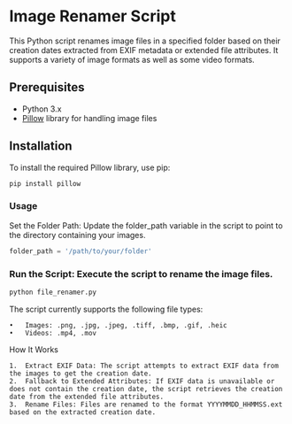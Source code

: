 # Image Renamer Script

This Python script renames image files in a specified folder based on their creation dates extracted from EXIF metadata
or extended file attributes. It supports a variety of image formats as well as some video formats.

## Prerequisites

- Python 3.x
- [Pillow](https://python-pillow.org/) library for handling image files

## Installation

To install the required Pillow library, use pip:

```bash
pip install pillow
```

### Usage

Set the Folder Path: Update the folder_path variable in the script to point to the directory containing your images.

```python
folder_path = '/path/to/your/folder'
```

### Run the Script: Execute the script to rename the image files.

```bash
python file_renamer.py
```

The script currently supports the following file types:

	•	Images: .png, .jpg, .jpeg, .tiff, .bmp, .gif, .heic
	•	Videos: .mp4, .mov

How It Works

	1.	Extract EXIF Data: The script attempts to extract EXIF data from the images to get the creation date.
	2.	Fallback to Extended Attributes: If EXIF data is unavailable or does not contain the creation date, the script retrieves the creation date from the extended file attributes.
	3.	Rename Files: Files are renamed to the format YYYYMMDD_HHMMSS.ext based on the extracted creation date.